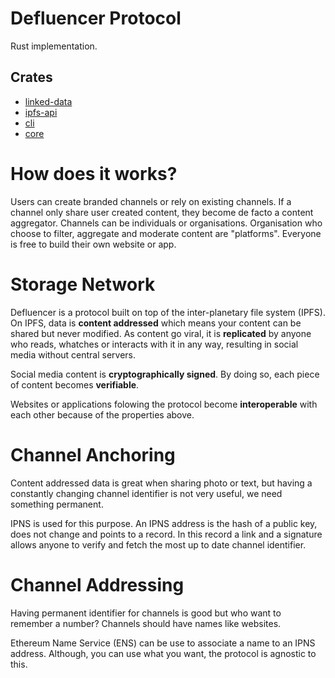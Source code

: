 # Defluencer Protocol
Rust implementation.

## Crates
- [linked-data](https://github.com/Defluencer/rust-defluencer/tree/develop/linked-data)
- [ipfs-api](https://github.com/Defluencer/rust-defluencer/tree/develop/ipfs-api)
- [cli](https://github.com/Defluencer/rust-defluencer/tree/develop/cli)
- [core](https://github.com/Defluencer/rust-defluencer/tree/develop/core)

# How does it works?

Users can create branded channels or rely on existing channels. If a channel only share user created content, they become de facto a content aggregator. Channels can be individuals or organisations. Organisation who choose to filter, aggregate and moderate content are "platforms". Everyone is free to build their own website or app.

# Storage Network

Defluencer is a protocol built on top of the inter-planetary file system (IPFS). On IPFS, data is **content addressed** which means your content can be shared but never modified. As content go viral, it is **replicated** by anyone who reads, whatches or interacts with it in any way, resulting in social media without central servers.

Social media content is **cryptographically signed**. By doing so, each piece of content becomes **verifiable**.

Websites or applications folowing the protocol become **interoperable** with each other because of the properties above.

# Channel Anchoring

Content addressed data is great when sharing photo or text, but having a constantly changing channel identifier is not very useful, we need something permanent.

IPNS is used for this purpose. An IPNS address is the hash of a public key, does not change and points to a record. In this record a link and a signature allows anyone to verify and fetch the most up to date channel identifier.

# Channel Addressing

Having permanent identifier for channels is good but who want to remember a number? Channels should have names like websites.

Ethereum Name Service (ENS) can be use to associate a name to an IPNS address. Although, you can use what you want, the protocol is agnostic to this.
